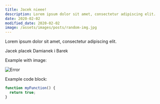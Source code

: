 ```yaml
---
title: Jacek nieee!
description: Lorem ipsum dolor sit amet, consectetur adipiscing elit.
date: 2020-02-02
modified_date: 2020-02-02
image: /assets/images/posts/random-img.jpg
---
```

Lorem ipsum dolor sit amet, consectetur adipiscing elit.

Jacek placek Damianek i Barek

Example with image:

![Error]()

Example code block:

```js
function myFunction() {
  return true;
}
```